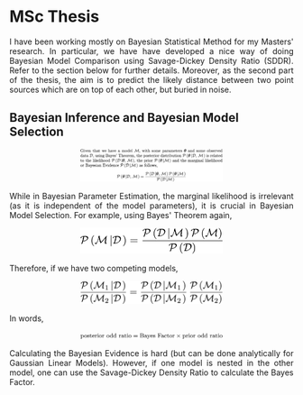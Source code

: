 <h1>MSc Thesis</h1>

<section>
	<p align="justify">I have been working mostly on Bayesian Statistical Method for my Masters' research. In particular, we have have developed a nice way of doing Bayesian Model Comparison using Savage-Dickey Density Ratio (SDDR). Refer to the section below for further details. Moreover, as the second part of the thesis, the aim is to predict the likely distance between two point sources which are on top of each other, but buried in noise.</a></p>

## Bayesian Inference and Bayesian Model Selection

<p align="center"><img src="Figures/Figure_1.png" alt="bayes_1" width="50%" height="50%"></p>

<p align="justify"> While in Bayesian Parameter Estimation, the marginal likelihood is irrelevant (as it is independent of the model parameters), it is crucial in Bayesian Model Selection. For example, using Bayes' Theorem again, <a></p>

<p align="center"><img src="Figures/Figure_2.png" alt="bayes_2" width="50%" height="50%"></p>

<p align="justify"> Therefore, if we have two competing models, <a></p>

<p align="center"><img src="Figures/Figure_3.png" alt="bayes_3" width="50%" height="50%"></p>

<p align="justify"> In words, <a></p>

<p align="center"><img src="Figures/Figure_4.png" alt="bayes_3" width="50%" height="50%"></p>

<p align="justify"> Calculating the Bayesian Evidence is hard (but can be done analytically for Gaussian Linear Models). However, if one model is nested in the other model, one can use the Savage-Dickey Density Ratio to calculate the Bayes Factor. <a></p>

<!--
This is a comment

* * * *

## Link to File and Webpage

Link to another file in GitHub itself: [myFileName](Thesis/simple_ref.md)

Link to arXiv for example: [arXiv](http://arxiv.org/)

* * * *

## Font Format

_This creates italic text_

__Whereas this creates bold texts__

* * * *
-->






